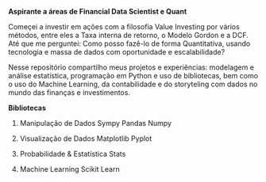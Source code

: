 **Aspirante a áreas de Financial Data Scientist e Quant**


Começei a investir em ações com a filosofia Value Investing por vários métodos, entre eles a Taxa interna de retorno, o Modelo Gordon e a DCF.
Até que me perguntei: Como posso fazê-lo de forma Quantitativa, usando tecnologia e massa de dados com oportunidade e escalabilidade?

Nesse repositório compartilho meus projetos e experiências: modelagem e análise estatística, programação em Python e uso de
bibliotecas, bem como o uso do Machine Learning, da contabilidade e do storyteling com dados no mundo das finanças e investimentos.


**Bibliotecas**
 
 1) Manipulação de Dados
 Sympy
 Pandas
 Numpy
 
2) Visualização de Dados
 Matplotlib
 Pyplot
 
 
 3) Probabilidade & Estatística
 Stats
 
 4) Machine Learning
 Scikit Learn



